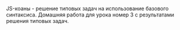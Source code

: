 JS-коаны - решение типовых задач на использование базового синтаксиса. Домашняя работа для урока номер 3 с результатами решения типовых задач.
